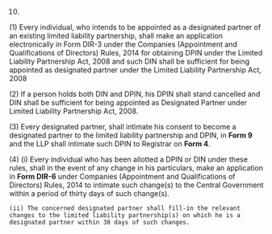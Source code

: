 10.
(1) Every individual, who intends to be appointed as a designated partner of an existing limited liability partnership, shall make an application electronically in Form DIR-3 under the Companies (Appointment and Qualifications of Directors) Rules, 2014 for obtaining DPIN under the Limited Liability Partnership Act, 2008 and such DIN shall be sufficient for being appointed as designated partner under the Limited Liability Partnership Act, 2008

(2) If a person holds both DIN and DPIN, his DPIN shall stand cancelled and DIN shall be sufficient for being appointed as Designated Partner under Limited Liability Partnership Act, 2008.

(3) Every designated partner, shall intimate his consent to become a designated partner to the limited liability partnership and DPIN, in **Form 9** and the LLP shall intimate such DPIN to Registrar on **Form 4**.

(4)
    (i) Every individual who has been allotted a DPIN or DIN under these rules, shall in the event of any change in his particulars, make an application in **Form DIR-6** under Companies (Appointment and Qualifications of Directors) Rules, 2014 to intimate such change(s) to the Central Government within a period of thirty days of such change(s).

    (ii) The concerned designated partner shall fill-in the relevant changes to the limited liability partnership(s) on which he is a designated partner within 30 days of such changes.
